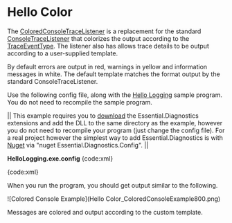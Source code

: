# Hello Color

The [ColoredConsoleTraceListener](ColoredConsoleTraceListener) is a replacement for the standard [ConsoleTraceListener](ConsoleTraceListener) that colorizes the output according to the [TraceEventType](TraceEventType). The listener also has allows trace details to be output according to a user-supplied template.

By default errors are output in red, warnings in yellow and information messages in white. The default template matches the format output by the standard ConsoleTraceListener.

Use the following config file, along with the [Hello Logging](Hello-Logging) sample program. You do not need to recompile the sample program.

|| This example requires you to [download](_releases) the Essential.Diagnostics extensions and add the DLL to the same directory as the example, however you do not need to recompile your program (just change the config file). For a real project however the simplest way to add Essential.Diagnostics is with [Nuget](http://nuget.org) via "nuget Essential.Diagnostics.Config". ||

**HelloLogging.exe.config**
{code:xml}
<?xml version="1.0" encoding="utf-8" ?>
<configuration>
  <system.diagnostics>
    <sharedListeners>
      <add name="color"
         type="Essential.Diagnostics.ColoredConsoleTraceListener, Essential.Diagnostics"
         format="{DateTime} {EventType}: {Message}"
         activityTracingColor="DarkGreen"
         transferColor="Blue" />
    </sharedListeners>
    <sources>
      <source name="HelloProgram" switchValue="Information,ActivityTracing">
        <listeners>
          <clear />
          <add name="color" />
        </listeners>
      </source>
      <source name="HelloWorker" switchValue="All">
        <listeners>
          <clear />
          <add name="color" />
        </listeners>
      </source>
    </sources>
  </system.diagnostics>
</configuration>
{code:xml}

When you run the program, you should get output similar to the following.
 
![Colored Console Example](Hello Color_ColoredConsoleExample800.png)

Messages are colored and output according to the custom template.